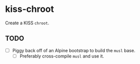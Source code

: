 # kiss-chroot

Create a KISS `chroot`.

## TODO

- [ ] Piggy back off of an Alpine bootstrap to build the `musl` base.
    - [ ] Preferably cross-compile `musl` and use it.
